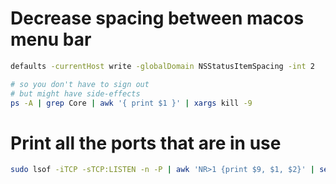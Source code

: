 # Decrease spacing between macos menu bar

```bash
defaults -currentHost write -globalDomain NSStatusItemSpacing -int 2

# so you don't have to sign out
# but might have side-effects
ps -A | grep Core | awk '{ print $1 }' | xargs kill -9
```

# Print all the ports that are in use

```bash
sudo lsof -iTCP -sTCP:LISTEN -n -P | awk 'NR>1 {print $9, $1, $2}' | sed 's/.*://' | while read port process pid; do echo "Port $port: $(ps -p $pid -o command= | sed 's/^-//') (PID: $pid)"; done | sort -n
```
